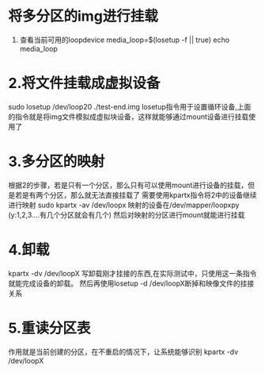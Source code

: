 #  将多分区的img进行挂载
1.  查看当前可用的loopdevice
media_loop=$(losetup -f || true)
echo media_loop

# 2.将文件挂载成虚拟设备
sudo losetup /dev/loop20 ./test-end.img
losetup指令用于设置循环设备,上面的指令就是将img文件模拟成虚拟块设备，这样就能够通过mount设备进行挂载使用了

# 3.多分区的映射
根据2的步骤，若是只有一个分区，那么只有可以使用mount进行设备的挂载，但是若是有两个分区，那么就无法直接挂载了
需要使用kpartx指令将2中的设备继续进行映射
sudo kpartx -av /dev/loopx
映射的设备在/dev/mapper/loopxpy   (y:1,2,3....有几个分区就会有几个)
然后对映射的分区进行mount就能进行挂载

# 4.卸载
 kpartx -dv /dev/loopX 写卸载刚才挂接的东西,在实际测试中，只使用这一条指令就能完成设备的卸载。 
 然后再使用losetup -d /dev/loopX断掉和映像文件的挂接关系
 
 # 5.重读分区表 
 作用就是当前创建的分区，在不重启的情况下，让系统能够识别
  kpartx -dv /dev/loopX 
